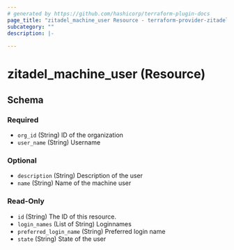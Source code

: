 ```yaml
---
# generated by https://github.com/hashicorp/terraform-plugin-docs
page_title: "zitadel_machine_user Resource - terraform-provider-zitadel"
subcategory: ""
description: |-
  
---
```


# zitadel_machine_user (Resource)





<!-- schema generated by tfplugindocs -->
## Schema

### Required

- `org_id` (String) ID of the organization
- `user_name` (String) Username

### Optional

- `description` (String) Description of the user
- `name` (String) Name of the machine user

### Read-Only

- `id` (String) The ID of this resource.
- `login_names` (List of String) Loginnames
- `preferred_login_name` (String) Preferred login name
- `state` (String) State of the user


